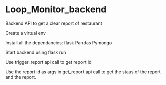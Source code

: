 # Loop_Monitor_backend
Backend API to get a clear report of restaurant

Create a virtual env

Install all the dependancies: flask Pandas Pymongo

Start backend using flask run 

Use trigger_report api call to get report id 

Use the report id as args in get_report api call to get the staus of the report and the report.
